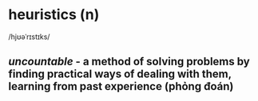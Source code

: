 # heuristics (n)

/hjʊəˈrɪstɪks/

## *uncountable* - a method of solving problems by finding practical ways of dealing with them, learning from past experience (phỏng đoán)